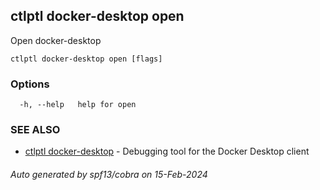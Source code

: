 ## ctlptl docker-desktop open

Open docker-desktop

```
ctlptl docker-desktop open [flags]
```

### Options

```
  -h, --help   help for open
```

### SEE ALSO

* [ctlptl docker-desktop](ctlptl_docker-desktop.md)	 - Debugging tool for the Docker Desktop client

###### Auto generated by spf13/cobra on 15-Feb-2024
